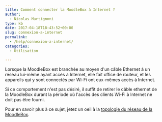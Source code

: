 ```yaml
---
title: Comment connecter la MoodleBox à Internet ?
author:
  - Nicolas Martignoni
type: kb
date: 2017-04-18T18:43:52+00:00
slug: connexion-a-internet
permalink:
  - /help/connexion-a-internet/
categories:
  - Utilisation

---
```

Lorsque la MoodleBox est branchée au moyen d'un câble Ethernet à un réseau lui-même ayant accès à Internet, elle fait office de routeur, et les appareils qui y sont connectés par Wi-Fi ont eux-mêmes accès à Internet.

Si ce comportement n'est pas désiré, il suffit de retirer le câble ethernet de la MoodleBox durant la période où l'accès des clients Wi-Fi à Internet ne doit pas être fourni.

Pour en savoir plus à ce sujet, jetez un oeil à la [topologie du réseau de la MoodleBox][1].

 [1]: https://moodlebox.net/fr/help/topologie-du-reseau-de-la-moodlebox/